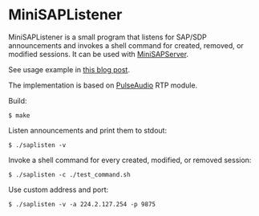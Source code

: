 # MiniSAPListener

MiniSAPListener is a small program that listens for SAP/SDP announcements and invokes a shell command for created, removed, or modified sessions. It can be used with [MiniSAPServer](https://wiki.videolan.org/MiniSAPServer/).

See usage example in [this blog post](https://enise.org/gavv/blog/minisaplistener/).

The implementation is based on [PulseAudio](https://www.freedesktop.org/wiki/Software/PulseAudio/) RTP module.

Build:

    $ make

Listen announcements and print them to stdout:

    $ ./saplisten -v

Invoke a shell command for every created, modified, or removed session:

    $ ./saplisten -c ./test_command.sh

Use custom address and port:

    $ ./saplisten -v -a 224.2.127.254 -p 9875

